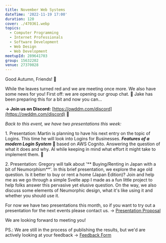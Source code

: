 ```yaml
---
title: November Web Systems
dateTime: '2022-11-19 17:00'
duration: 120
cover: ./470361.webp
topics:
  - Computer Programming
  - Internet Professionals
  - Software Development
  - Web Design
  - Web Development
meetupId: 289641703
group: 15632202
venue: 27370028
---
```


Good Autumn, Friends! 🍁

While the leaves turned red and we are meeting once more. We also have some news for you! First off: we are opening our group chat. 🤠 Jake has been preparing this for a bit and now you can...

**→ Join us on Discord:** [https://owddm.com/discord](https://owddm.com/discord) 💬

*Back to this event, we have two presentations this week:*

1\. Presentation: Martin is planning to have his next entry on the topic of Logins\. This time he will look into Logins for Businesses\.
***Features of a modern Login System*** 🔐 based on AWS Cognito. Answering the question of what it does and why. Al while keeping in mind what effort it might take to implement them. 🥸

2\. Presentation: Gregory will talk about '** Buying/Renting in Japan with a bit of Neumorphism**'.
In this brief presentation, we explore the age old question. Is it better to buy or rent a home (Japan Edition)? Join and help me as we go through a simple Svelte app I made as a fun little project to help folks answer this pervasive yet elusive question. On the way, we also discuss some elements of Neumorphic design, what it's like using it and whether you should use it.

For now we have two presentations this month, so if you want to try out a presentation for the next events please contact us. → [Presentation Proposal](https://forms.gle/KifJzLSmcXUPxSFk7)

We are looking forward to meeting you!

PS.: We are still in the process of publishing the results, but we'd are actively looking at your feedback → [Feedback Form](https://forms.gle/bVN8vrMrBCNkqpcd9)
